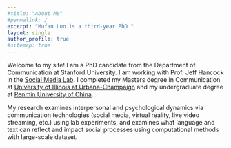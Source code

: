 ```yaml
---
#title: "About Me"
#permalink: /
excerpt: "Mufan Luo is a third-year PhD "
layout: single
author_profile: true
#sitemap: true
---
```

Welcome to my site! I am a PhD candidate from the Department of Communication at Stanford University. I am working with Prof. Jeff Hancock in the [Social Media Lab](sml.stanford.edu). I completed my Masters degree in Communication at [University of Illinois at Urbana-Champaign](https://communication.illinois.edu/) and my undergraduate degree at [Renmin University of China](http://jcr.ruc.edu.cn/en/).

My research examines interpersonal and psychological dynamics via communication technologies (social media, virtual reality, live video streaming, etc.) using lab experiments, and examines what language and text can reflect and impact social processes using computational methods with large-scale dataset.
